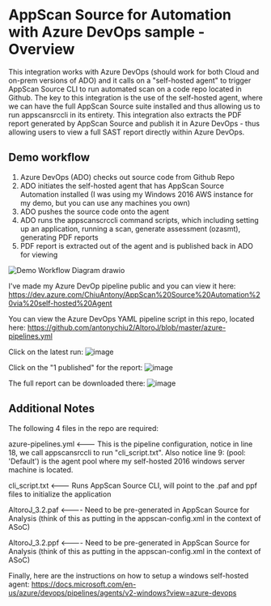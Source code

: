 # AppScan Source for Automation with Azure DevOps sample - Overview

This integration works with Azure DevOps (should work for both Cloud and on-prem versions of ADO) and it calls on a "self-hosted agent" to trigger AppScan Source CLI to run automated scan on a code repo located in Github. The key to this integration is the use of the self-hosted agent, where we can have the full AppScan Source suite installed and thus allowing us to run appscansrccli in its entirety. This integration also extracts the PDF report generated by AppScan Source and publish it in Azure DevOps - thus allowing users to view a full SAST report directly within Azure DevOps. 

## Demo workflow
1. Azure DevOps (ADO) checks out source code from Github Repo
2. ADO initiates the self-hosted agent that has AppScan Source Automation installed (I was using my Windows 2016 AWS instance for my demo, but you can use any machines you own)
3. ADO pushes the source code onto the agent
4. ADO runs the appscanscrccli command scripts, which including setting up an application, running a scan, generate assessment (ozasmt), generating PDF reports
5. PDF report is extracted out of the agent and is published back in ADO for viewing

![Demo Workflow Diagram drawio](https://user-images.githubusercontent.com/5158535/142063443-8c91ad4d-2261-4a56-b57c-21af87c21371.png)


I've made my Azure DevOp pipeline public and you can view it here:
https://dev.azure.com/ChiuAntony/AppScan%20Source%20Automation%20via%20self-hosted%20Agent

You can view the Azure DevOps YAML pipeline script in this repo, located here:
https://github.com/antonychiu2/AltoroJ/blob/master/azure-pipelines.yml

Click on the latest run:
![image](https://user-images.githubusercontent.com/5158535/140100674-6ac08195-7625-4b48-81ed-87fc79f563d6.png)


Click on the "1 published" for the report:
![image](https://user-images.githubusercontent.com/5158535/140100709-4a708247-66c8-4806-9c17-c94d58d37059.png)


The full report can be downloaded there:
![image](https://user-images.githubusercontent.com/5158535/140100743-99de1f84-cb55-42f0-aee5-5b5e037fd9c4.png)

## Additional Notes
The following 4 files in the repo are required:

azure-pipelines.yml <--- This is the pipeline configuration, notice in line 18, we call appscansrccli to run "cli_script.txt". Also notice line 9: (pool: 'Default') is the agent pool where my self-hosted 2016 windows server machine is located. 

cli_script.txt <--- Runs AppScan Source CLI, will point to the .paf and ppf files to initialize the application 

AltoroJ_3.2.paf <---- Need to be pre-generated in AppScan Source for Analysis (think of this as putting in the appscan-config.xml in the context of ASoC)

AltoroJ_3.2.ppf <---- Need to be pre-generated in AppScan Source for Analysis (think of this as putting in the appscan-config.xml in the context of ASoC)

Finally, here are the instructions on how to setup a windows self-hosted agent:
https://docs.microsoft.com/en-us/azure/devops/pipelines/agents/v2-windows?view=azure-devops


